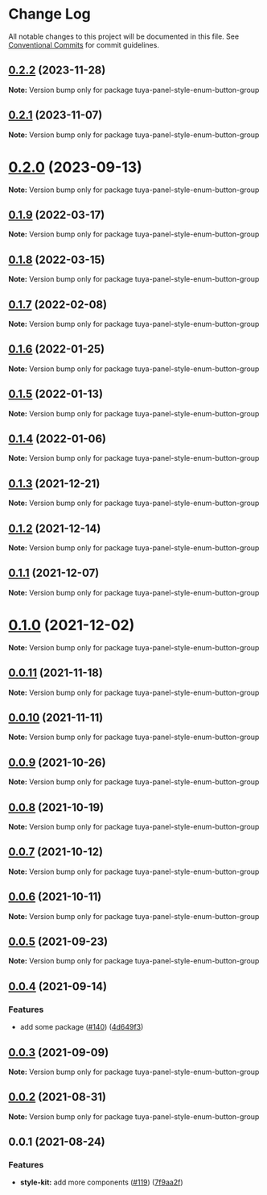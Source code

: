 # Change Log

All notable changes to this project will be documented in this file.
See [Conventional Commits](https://conventionalcommits.org) for commit guidelines.

## [0.2.2](https://github.com/tuya/tuya-panel-kit/compare/tuya-panel-style-enum-button-group@0.2.1...tuya-panel-style-enum-button-group@0.2.2) (2023-11-28)

**Note:** Version bump only for package tuya-panel-style-enum-button-group





## [0.2.1](https://github.com/tuya/tuya-panel-kit/compare/tuya-panel-style-enum-button-group@0.2.0...tuya-panel-style-enum-button-group@0.2.1) (2023-11-07)

**Note:** Version bump only for package tuya-panel-style-enum-button-group





# [0.2.0](https://github.com/tuya/tuya-panel-kit/compare/tuya-panel-style-enum-button-group@0.1.9...tuya-panel-style-enum-button-group@0.2.0) (2023-09-13)

**Note:** Version bump only for package tuya-panel-style-enum-button-group





## [0.1.9](https://github.com/tuya/tuya-panel-kit/compare/tuya-panel-style-enum-button-group@0.1.8...tuya-panel-style-enum-button-group@0.1.9) (2022-03-17)

**Note:** Version bump only for package tuya-panel-style-enum-button-group





## [0.1.8](https://github.com/tuya/tuya-panel-kit/compare/tuya-panel-style-enum-button-group@0.1.7...tuya-panel-style-enum-button-group@0.1.8) (2022-03-15)

**Note:** Version bump only for package tuya-panel-style-enum-button-group





## [0.1.7](https://github.com/tuya/tuya-panel-kit/compare/tuya-panel-style-enum-button-group@0.1.6...tuya-panel-style-enum-button-group@0.1.7) (2022-02-08)

**Note:** Version bump only for package tuya-panel-style-enum-button-group





## [0.1.6](https://github.com/tuya/tuya-panel-kit/compare/tuya-panel-style-enum-button-group@0.1.5...tuya-panel-style-enum-button-group@0.1.6) (2022-01-25)

**Note:** Version bump only for package tuya-panel-style-enum-button-group





## [0.1.5](https://github.com/tuya/tuya-panel-kit/compare/tuya-panel-style-enum-button-group@0.1.4...tuya-panel-style-enum-button-group@0.1.5) (2022-01-13)

**Note:** Version bump only for package tuya-panel-style-enum-button-group





## [0.1.4](https://github.com/tuya/tuya-panel-kit/compare/tuya-panel-style-enum-button-group@0.1.3...tuya-panel-style-enum-button-group@0.1.4) (2022-01-06)

**Note:** Version bump only for package tuya-panel-style-enum-button-group





## [0.1.3](https://github.com/tuya/tuya-panel-kit/compare/tuya-panel-style-enum-button-group@0.1.2...tuya-panel-style-enum-button-group@0.1.3) (2021-12-21)

**Note:** Version bump only for package tuya-panel-style-enum-button-group





## [0.1.2](https://github.com/tuya/tuya-panel-kit/compare/tuya-panel-style-enum-button-group@0.1.1...tuya-panel-style-enum-button-group@0.1.2) (2021-12-14)

**Note:** Version bump only for package tuya-panel-style-enum-button-group





## [0.1.1](https://github.com/tuya/tuya-panel-kit/compare/tuya-panel-style-enum-button-group@0.0.11...tuya-panel-style-enum-button-group@0.1.1) (2021-12-07)

**Note:** Version bump only for package tuya-panel-style-enum-button-group





# [0.1.0](https://github.com/tuya/tuya-panel-kit/compare/tuya-panel-style-enum-button-group@0.0.11...tuya-panel-style-enum-button-group@0.1.0) (2021-12-02)

**Note:** Version bump only for package tuya-panel-style-enum-button-group





## [0.0.11](https://github.com/tuya/tuya-panel-kit/compare/tuya-panel-style-enum-button-group@0.0.10...tuya-panel-style-enum-button-group@0.0.11) (2021-11-18)

**Note:** Version bump only for package tuya-panel-style-enum-button-group





## [0.0.10](https://github.com/tuya/tuya-panel-kit/compare/tuya-panel-style-enum-button-group@0.0.9...tuya-panel-style-enum-button-group@0.0.10) (2021-11-11)

**Note:** Version bump only for package tuya-panel-style-enum-button-group





## [0.0.9](https://github.com/tuya/tuya-panel-kit/compare/tuya-panel-style-enum-button-group@0.0.8...tuya-panel-style-enum-button-group@0.0.9) (2021-10-26)

**Note:** Version bump only for package tuya-panel-style-enum-button-group





## [0.0.8](https://github.com/tuya/tuya-panel-kit/compare/tuya-panel-style-enum-button-group@0.0.6...tuya-panel-style-enum-button-group@0.0.8) (2021-10-19)

**Note:** Version bump only for package tuya-panel-style-enum-button-group





## [0.0.7](https://github.com/tuya/tuya-panel-kit/compare/tuya-panel-style-enum-button-group@0.0.6...tuya-panel-style-enum-button-group@0.0.7) (2021-10-12)

**Note:** Version bump only for package tuya-panel-style-enum-button-group





## [0.0.6](https://github.com/tuya/tuya-panel-kit/compare/tuya-panel-style-enum-button-group@0.0.5...tuya-panel-style-enum-button-group@0.0.6) (2021-10-11)

**Note:** Version bump only for package tuya-panel-style-enum-button-group





## [0.0.5](https://github.com/tuya/tuya-panel-kit/compare/tuya-panel-style-enum-button-group@0.0.4...tuya-panel-style-enum-button-group@0.0.5) (2021-09-23)

**Note:** Version bump only for package tuya-panel-style-enum-button-group





## [0.0.4](https://github.com/tuya/tuya-panel-kit/compare/tuya-panel-style-enum-button-group@0.0.3...tuya-panel-style-enum-button-group@0.0.4) (2021-09-14)


### Features

* add some package ([#140](https://github.com/tuya/tuya-panel-kit/issues/140)) ([4d649f3](https://github.com/tuya/tuya-panel-kit/commit/4d649f3020ac96bc9aa16c0d27f925b13244317c))





## [0.0.3](https://github.com/tuya/tuya-panel-kit/compare/tuya-panel-style-enum-button-group@0.0.2...tuya-panel-style-enum-button-group@0.0.3) (2021-09-09)

**Note:** Version bump only for package tuya-panel-style-enum-button-group





## [0.0.2](https://github.com/tuya/tuya-panel-kit/compare/tuya-panel-style-enum-button-group@0.0.1...tuya-panel-style-enum-button-group@0.0.2) (2021-08-31)

**Note:** Version bump only for package tuya-panel-style-enum-button-group





## 0.0.1 (2021-08-24)


### Features

* **style-kit:** add more components ([#119](https://github.com/tuya/tuya-panel-kit/issues/119)) ([7f9aa2f](https://github.com/tuya/tuya-panel-kit/commit/7f9aa2fecf01c73760eeb88fcc09703ccef3afca))

